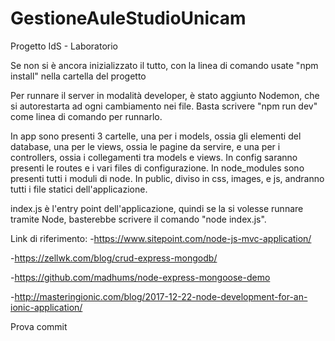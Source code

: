 # GestioneAuleStudioUnicam
Progetto IdS - Laboratorio

Se non si è ancora inizializzato il tutto, con la linea di comando usate "npm install" nella cartella del progetto

Per runnare il server in modalità developer, è stato aggiunto Nodemon, che si autorestarta ad ogni cambiamento nei file. Basta scrivere "npm run dev" come linea di comando per runnarlo.

In app sono presenti 3 cartelle, una per i models, ossia gli elementi del database, una per le views, ossia le pagine da servire, e una per i controllers, ossia i collegamenti tra models e views. In config saranno presenti le routes e i vari files di configurazione. In node_modules sono presenti tutti i moduli di node. In public, diviso in css, images, e js, andranno tutti i file statici dell'applicazione. 

index.js è l'entry point dell'applicazione, quindi se la si volesse runnare tramite Node, basterebbe scrivere il comando "node index.js".

Link di riferimento:
-https://www.sitepoint.com/node-js-mvc-application/

-https://zellwk.com/blog/crud-express-mongodb/

-https://github.com/madhums/node-express-mongoose-demo

-http://masteringionic.com/blog/2017-12-22-node-development-for-an-ionic-application/

Prova commit